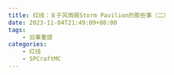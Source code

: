 ```yaml
---
title: 红线：关于风雨阁Storm Pavilion的那些事（二）
date: 2023-11-04T21:49:09+08:00
tags:
    - 旧事重提
categories:
    - 红线
    - SPCraftMC
---
```

